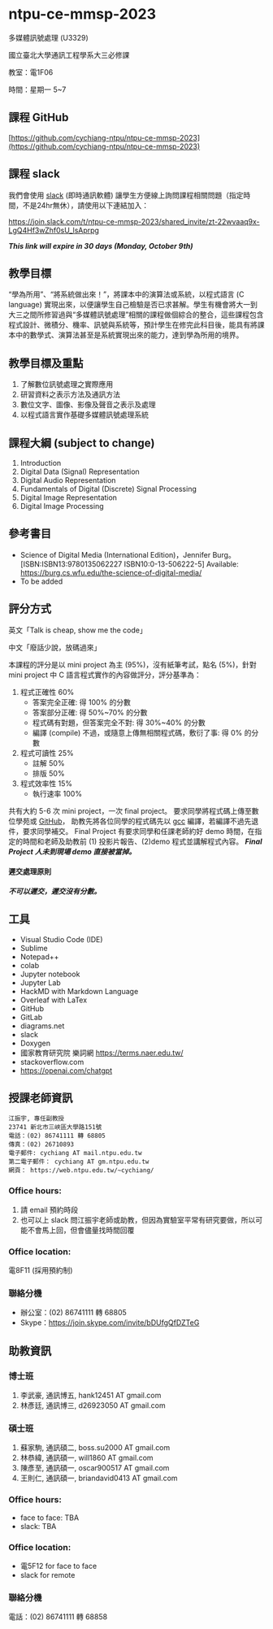 # ntpu-ce-mmsp-2023
多媒體訊號處理 (U3329)

國立臺北大學通訊工程學系大三必修課

教室：電1F06

時間：星期一 5~7

## 課程 GitHub
[https://github.com/cychiang-ntpu/ntpu-ce-mmsp-2023](https://github.com/cychiang-ntpu/ntpu-ce-mmsp-2023)

## 課程 slack
我們會使用 [slack](https://slack.com/intl/en-tw/) (即時通訊軟體) 讓學生方便線上詢問課程相關問題（指定時間，不是24hr無休），請使用以下連結加入：

https://join.slack.com/t/ntpu-ce-mmsp-2023/shared_invite/zt-22wvaaq9x-LgQ4Hf3wZhf0sU_lsAprpg

***This link will expire in 30 days (Monday, October 9th)***

## 教學目標
“學為所用”、“將系統做出來！”，將課本中的演算法或系統，以程式語言 (C language) 實現出來，以便讓學生自己檢驗是否已求甚解。學生有機會將大一到大三之間所修習過與“多媒體訊號處理”相關的課程做個綜合的整合，這些課程包含程式設計、微積分、機率、訊號與系統等，預計學生在修完此科目後，能具有將課本中的數學式、演算法甚至是系統實現出來的能力，達到學為所用的境界。

## 教學目標及重點
1. 了解數位訊號處理之實際應用
2. 研習資料之表示方法及通訊方法
3. 數位文字、圖像、影像及聲音之表示及處理
4. 以程式語言實作基礎多媒體訊號處理系統

## 課程大綱 (subject to change)
1. Introduction
2. Digital Data (Signal) Representation
3. Digital Audio Representation
4. Fundamentals of Digital (Discrete) Signal Processing
5. Digital Image Representation
6. Digital Image Processing

## 參考書目
* Science of Digital Media (International Edition)，Jennifer Burg。[ISBN:ISBN13:9780135062227 ISBN10:0-13-506222-5] Available: https://burg.cs.wfu.edu/the-science-of-digital-media/
* To be added

## 評分方式
英文「Talk is cheap, show me the code」

中文「廢話少說，放碼過來」

本課程的評分是以 mini project 為主 (95%)，沒有紙筆考試，點名 (5%)，針對 mini project 中 C 語言程式實作的內容做評分，評分基準為：
1. 程式正確性 60%
    * 答案完全正確: 得 100% 的分數
    * 答案部分正確: 得 50%~70% 的分數
    * 程式碼有對題，但答案完全不對: 得 30%~40% 的分數
    * 編譯 (compile) 不過，或隨意上傳無相關程式碼，敷衍了事: 得 0% 的分數
2. 程式可讀性 25%
    * 註解 50% 
    * 排版 50%
3. 程式效率性 15%
    * 執行速率 100%


共有大約 5-6 次 mini project，一次 final project。
要求同學將程式碼上傳至數位學苑或 [GitHub](https://github.com/)，
助教先將各位同學的程式碼先以 [gcc](https://gcc.gnu.org/) 編譯，若編譯不過先退件，要求同學補交。
Final Project 有要求同學和任課老師約好 demo 時間，在指定的時間和老師及助教前 (1) 投影片報告、(2)demo 程式並講解程式內容。
***Final Project 人未到現場 demo 直接被當掉。***

#### 遲交處理原則
***不可以遲交，遲交沒有分數。***

## 工具
* Visual Studio Code (IDE)
* Sublime
* Notepad++
* colab
* Jupyter notebook
* Jupyter Lab
* HackMD with Markdown Language
* Overleaf with LaTex
* GitHub
* GitLab
* diagrams.net
* slack
* Doxygen
* 國家教育研究院 樂詞網 https://terms.naer.edu.tw/
* stackoverflow.com
* https://openai.com/chatgpt


## 授課老師資訊

```
江振宇, 專任副教授
23741 新北市三峽區大學路151號
電話：(02) 86741111 轉 68805
傳真：(02) 26710893
電子郵件: cychiang AT mail.ntpu.edu.tw
第二電子郵件： cychiang AT gm.ntpu.edu.tw
網頁： https://web.ntpu.edu.tw/~cychiang/
```

### Office hours:
1. 請 email 預約時段
2. 也可以上 slack 問江振宇老師或助教，但因為實驗室平常有研究要做，所以可能不會馬上回，但會儘量找時間回覆

### Office location:
電8F11 (採用預約制)

### 聯絡分機
* 辦公室：(02) 86741111 轉 68805 
* Skype：https://join.skype.com/invite/bDUfgQfDZTeG

## 助教資訊
### 博士班
1. 李武豪, 通訊博五, hank12451 AT gmail.com
2. 林彥廷, 通訊博三, d26923050 AT gmail.com

### 碩士班
1. 蘇家駒, 通訊碩二, boss.su2000 AT gmail.com
2. 林恭緯, 通訊碩一, will1860 AT gmail.com
3. 陳彥至, 通訊碩一, oscar900517 AT gmail.com
4. 王則仁, 通訊碩一, briandavid0413 AT gmail.com

### Office hours:
* face to face: TBA
* slack: TBA

### Office location:
* 電5F12 for face to face
* slack for remote

### 聯絡分機
電話：(02) 86741111 轉 68858

